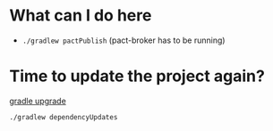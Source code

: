 # What can I do here
* `./gradlew pactPublish` (pact-broker has to be running)

# Time to update the project again?
[gradle upgrade](https://docs.gradle.org/current/userguide/gradle_wrapper.html#sec:upgrading_wrapper)
```shell script
./gradlew dependencyUpdates
```
